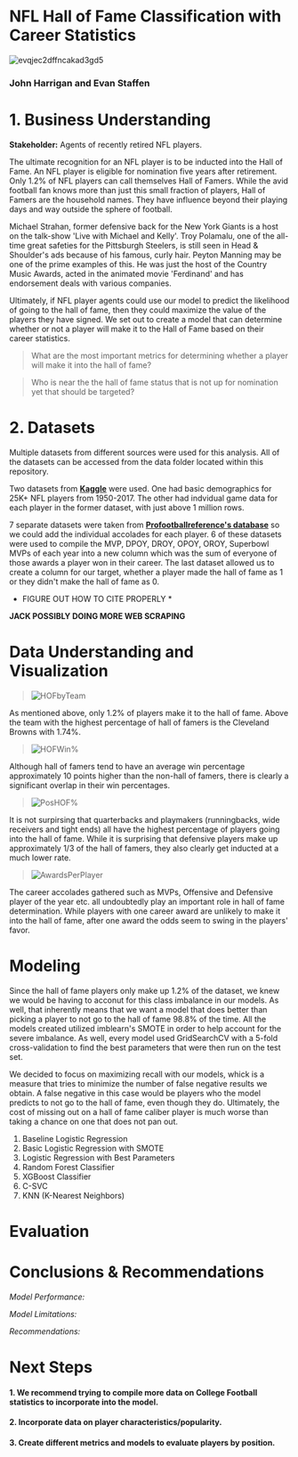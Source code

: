 # NFL Hall of Fame Classification with Career Statistics

![evqjec2dffncakad3gd5](https://user-images.githubusercontent.com/113449546/202634037-de293f0a-1ccf-468f-83ed-c08f41e4a0f0.jpg)

### John Harrigan and Evan Staffen

# 1. Business Understanding

**Stakeholder:** Agents of recently retired NFL players.

The ultimate recognition for an NFL player is to be inducted into the Hall of Fame. An NFL player is eligible for nomination five years after retirement. Only 1.2% of NFL players can call themselves Hall of Famers. While the avid football fan knows more than just this small fraction of players, Hall of Famers are the household names. They have influence beyond their playing days and way outside the sphere of football.  

Michael Strahan, former defensive back for the New York Giants is a host on the talk-show 'Live with Michael and Kelly'. Troy Polamalu, one of the all-time great safeties for the Pittsburgh Steelers, is still seen in Head & Shoulder's ads because of his famous, curly hair. Peyton Manning may be one of the prime examples of this. He was just the host of the Country Music Awards, acted in the animated movie 'Ferdinand' and has endorsement deals with various companies. 

Ultimately, if NFL player agents could use our model to predict the likelihood of going to the hall of fame, then they could maximize the value of the players they have signed. We set out to create a model that can determine whether or not a player will make it to the Hall of Fame based on their career statistics. 

> What are the most important metrics for determining whether a player will make it into the hall of fame?
    
> Who is near the the hall of fame status that is not up for nomination yet that should be targeted?

# 2. Datasets

Multiple datasets from different sources were used for this analysis. All of the datasets can be accessed from the data folder located within this repository.

Two datasets from __[Kaggle](https://www.kaggle.com/datasets/zynicide/nfl-football-player-stats)__ were used. One had basic demographics for 25K+ NFL players from 1950-2017. The other had indvidual game data for each player in the former dataset, with just above 1 million rows. 

7 separate datasets were taken from __[Profootballreference's database](https://www.pro-football-reference.com/)__ so we could add the individual accolades for each player. 6 of these datasets were used to compile the MVP, DPOY, DROY, OPOY, OROY, Superbowl MVPs of each year into a new column which was the sum of everyone of those awards a player won in their career. The last dataset allowed us to create a column for our target, whether a player made the hall of fame as 1 or they didn't make the hall of fame as 0. 

* FIGURE OUT HOW TO CITE PROPERLY *

**JACK POSSIBLY DOING MORE WEB SCRAPING**


# Data Understanding and Visualization

> ![HOFbyTeam](https://user-images.githubusercontent.com/113449546/202628147-2ce3b61f-e509-4a7b-91d7-07cd54e8264d.png)

As mentioned above, only 1.2% of players make it to the hall of fame. Above the team with the highest percentage of hall of famers is the Cleveland Browns with 1.74%. 

> ![HOFWin%](https://user-images.githubusercontent.com/113449546/202628174-e306f2aa-aaea-4f13-a076-0cac885017d3.png)

Although hall of famers tend to have an average win percentage approximately 10 points higher than the non-hall of famers, there is clearly a significant overlap in their win percentages. 

> ![PosHOF%](https://user-images.githubusercontent.com/113449546/202628093-9a14acf4-e766-4767-8bb5-c30a7ebc54fd.png)

It is not surpirsing that quarterbacks and playmakers (runningbacks, wide receivers and tight ends) all have the highest percentage of players going into the hall of fame. While it is surprising that defensive players make up approximately 1/3 of the hall of famers, they also clearly get inducted at a much lower rate.

> ![AwardsPerPlayer](https://user-images.githubusercontent.com/113449546/202628228-204a3cd3-42a0-46fa-b2c3-3de90052a66b.png)

The career accolades gathered such as MVPs, Offensive and Defensive player of the year etc. all undoubtedly play an important role in hall of fame determination. While players with one career award are unlikely to make it into the hall of fame, after one award the odds seem to swing in the players' favor. 

# Modeling

Since the hall of fame players only make up 1.2% of the dataset, we knew we would be having to acconut for this class imbalance in our models. As well, that inherently means that we want a model that does better than picking a player to not go to the hall of fame 98.8% of the time. All the models created utilized imblearn's SMOTE in order to help account for the severe imbalance. As well, every model used GridSearchCV with a 5-fold cross-validation to find the best parameters that were then run on the test set.

We decided to focus on maximizing recall with our models, whick is a measure that tries to minimize the number of false negative results we obtain. A false negative in this case would be players who the model predicts to not go to the hall of fame, even though they do. Ultimately, the cost of missing out on a hall of fame caliber player is much worse than taking a chance on one that does not pan out. 

1. Baseline Logistic Regression
2. Basic Logistic Regression with SMOTE
3. Logistic Regression with Best Parameters
4. Random Forest Classifier
5. XGBoost Classifier
6. C-SVC
7. KNN (K-Nearest Neighbors)

# Evaluation


# Conclusions & Recommendations

*Model Performance:*

*Model Limitations:*

*Recommendations:*

# Next Steps

#### 1. We recommend trying to compile more data on College Football statistics to incorporate into the model.
#### 2. Incorporate data on player characteristics/popularity.
#### 3. Create different metrics and models to evaluate players by position.
